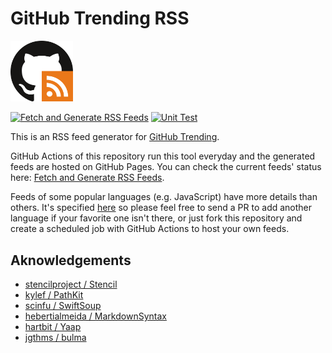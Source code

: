 # GitHub Trending RSS

<img alt="logo image" src="./static/img/logo.svg" width="100">

[![Fetch and Generate RSS Feeds](https://github.com/mshibanami/GitHubTrendingRSS/actions/workflows/generate_feeds.yml/badge.svg)](https://github.com/mshibanami/GitHubTrendingRSS/actions/workflows/generate_feeds.yml)
[![Unit Test](https://github.com/mshibanami/GitHubTrendingRSS/actions/workflows/test.yml/badge.svg)](https://github.com/mshibanami/GitHubTrendingRSS/actions/workflows/test.yml)

This is an RSS feed generator for [GitHub Trending](https://github.com/trending).

GitHub Actions of this repository run this tool everyday and the generated feeds are hosted on GitHub Pages. You can check the current feeds' status here: [Fetch and Generate RSS Feeds](https://github.com/mshibanami/GitHubTrendingRSS/actions?query=workflow%3A%22Fetch+and+Generate+RSS+Feeds%22).

Feeds of some popular languages (e.g. JavaScript) have more details than others. It's specified [here](https://github.com/mshibanami/GitHubTrendingRSS/blob/ea64981/Sources/GitHubTrendingRSSKit/Const.swift#L31) so please feel free to send a PR to add another language if your favorite one isn't there, or just fork this repository and create a scheduled job with GitHub Actions to host your own feeds.

## Aknowledgements

- [stencilproject / Stencil](https://github.com/stencilproject/Stencil)
- [kylef / PathKit](https://github.com/kylef/PathKit)
- [scinfu / SwiftSoup](https://github.com/scinfu/SwiftSoup)
- [hebertialmeida / MarkdownSyntax](https://github.com/hebertialmeida/MarkdownSyntax)
- [hartbit / Yaap](https://github.com/hartbit/Yaap)
- [jgthms / bulma](https://github.com/jgthms/bulma)
